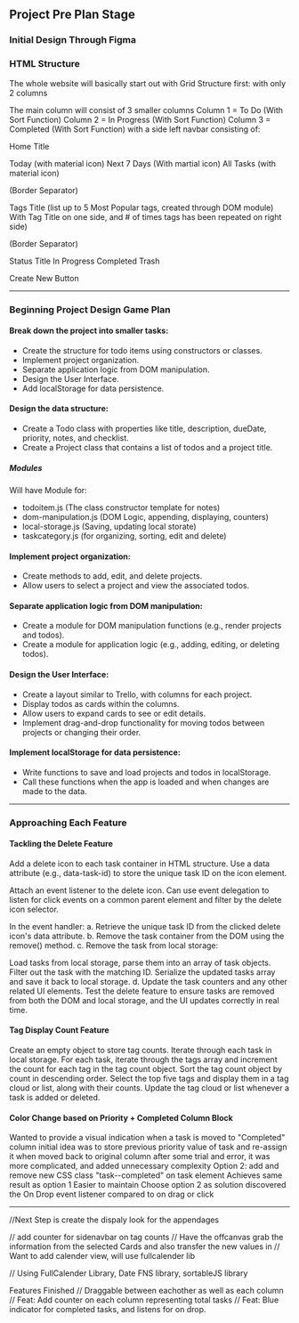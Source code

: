 ## Project Pre Plan Stage

### Initial Design Through Figma


### HTML Structure
The whole website will basically start out with Grid Structure first:
with only 2 columns

The main column will consist of 3 smaller columns
Column 1 = To Do (With Sort Function)
Column 2 = In Progress (With Sort Function)
Column 3 = Completed (With Sort Function)
with a side left navbar consisting of:

Home Title

Today (with material icon)
Next 7 Days (With martial icon)
All Tasks (with material icon)

(Border Separator)

Tags Title
(list up to 5 Most Popular tags, created through DOM module)
With Tag Title on one side, and # of times tags has been repeated on right side)

(Border Separator)

Status Title
In Progress
Completed
Trash

Create New Button

---

### Beginning Project Design Game Plan

#### Break down the project into smaller tasks:
* Create the structure for todo items using constructors or classes.
* Implement project organization.
* Separate application logic from DOM manipulation.
* Design the User Interface.
* Add localStorage for data persistence.

#### Design the data structure:
* Create a Todo class with properties like title, description, dueDate, priority, notes, and checklist.
* Create a Project class that contains a list of todos and a project title.
##### Modules
Will have Module for:
* todoitem.js (The class constructor template for notes)
* dom-manipulation.js (DOM Logic, appending, displaying, counters)
* local-storage.js (Saving, updating local storate)
* taskcategory.js (for organizing, sorting, edit and delete)


#### Implement project organization:
* Create methods to add, edit, and delete projects.
* Allow users to select a project and view the associated todos.

#### Separate application logic from DOM manipulation:
* Create a module for DOM manipulation functions (e.g., render projects and todos).
* Create a module for application logic (e.g., adding, editing, or deleting todos).

#### Design the User Interface:
* Create a layout similar to Trello, with columns for each project.
* Display todos as cards within the columns.
* Allow users to expand cards to see or edit details.
* Implement drag-and-drop functionality for moving todos between projects or changing their order.

#### Implement localStorage for data persistence:
* Write functions to save and load projects and todos in localStorage.
* Call these functions when the app is loaded and when changes are made to the data.

----------------------------------------

### Approaching Each Feature 
#### Tackling the Delete Feature
Add a delete icon to each task container in HTML structure. Use a data attribute (e.g., data-task-id) to store the unique task ID on the icon element.

Attach an event listener to the delete icon. Can use event delegation to listen for click events on a common parent element and filter by the delete icon selector.

In the event handler:
a. Retrieve the unique task ID from the clicked delete icon's data attribute.
b. Remove the task container from the DOM using the remove() method.
c. Remove the task from local storage:

Load tasks from local storage, parse them into an array of task objects.
Filter out the task with the matching ID.
Serialize the updated tasks array and save it back to local storage.
d. Update the task counters and any other related UI elements.
Test the delete feature to ensure tasks are removed from both the DOM and local storage, and the UI updates correctly in real time.

#### Tag Display Count Feature
Create an empty object to store tag counts.
Iterate through each task in local storage.
For each task, iterate through the tags array and increment the count for each tag in the tag count object.
Sort the tag count object by count in descending order.
Select the top five tags and display them in a tag cloud or list, along with their counts.
Update the tag cloud or list whenever a task is added or deleted.


#### Color Change based on Priority + Completed Column Block
Wanted to provide a visual indication when a task is moved to "Completed" column
initial idea was to store previous priority value of task and re-assign it when moved back to original column after some trial and error, it was more complicated, and added unnecessary complexity
Option 2: add and remove new CSS class "task--completed" on task element
Achieves same result as option 1
Easier to maintain
Choose option 2 as solution
discovered the On Drop event listener compared to on drag or click


----------------------------------------


//Next Step is create the dispaly look for the appendages



// add counter for sidenavbar on tag counts
// Have the offcanvas grab the information from the selected Cards and also transfer the new values in
// Want to add calender view, will use fullcalender lib



// Using FullCalender Library, Date FNS library, sortableJS library

Features Finished
// Draggable between eachother as well as each column
// Feat: Add counter on each column representing total tasks
// Feat: Blue indicator for completed tasks, and listens for on drop.
